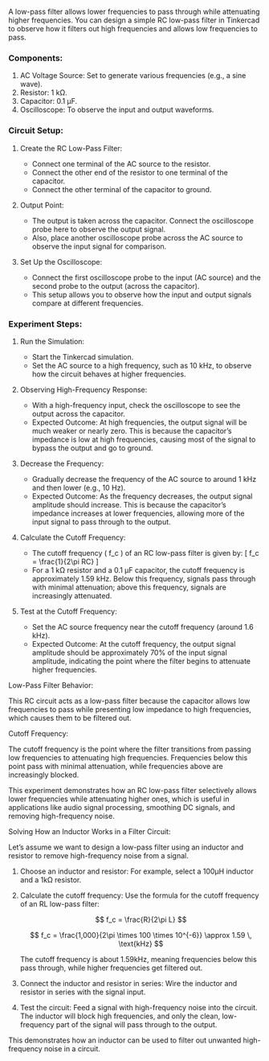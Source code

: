 A low-pass filter allows lower frequencies to pass through while attenuating higher frequencies. You can design a simple RC low-pass filter in Tinkercad to observe how it filters out high frequencies and allows low frequencies to pass.

### Components:

1. AC Voltage Source: Set to generate various frequencies (e.g., a sine wave).
2. Resistor: 1 kΩ.
3. Capacitor: 0.1 µF.
4. Oscilloscope: To observe the input and output waveforms.

### Circuit Setup:

1. Create the RC Low-Pass Filter:
   - Connect one terminal of the AC source to the resistor.
   - Connect the other end of the resistor to one terminal of the capacitor.
   - Connect the other terminal of the capacitor to ground.

2. Output Point:
   - The output is taken across the capacitor. Connect the oscilloscope probe here to observe the output signal.
   - Also, place another oscilloscope probe across the AC source to observe the input signal for comparison.

3. Set Up the Oscilloscope:
   - Connect the first oscilloscope probe to the input (AC source) and the second probe to the output (across the capacitor).
   - This setup allows you to observe how the input and output signals compare at different frequencies.

### Experiment Steps:

1. Run the Simulation:
   - Start the Tinkercad simulation.
   - Set the AC source to a high frequency, such as 10 kHz, to observe how the circuit behaves at higher frequencies.

2. Observing High-Frequency Response:
   - With a high-frequency input, check the oscilloscope to see the output across the capacitor.
   - Expected Outcome: At high frequencies, the output signal will be much weaker or nearly zero. This is because the capacitor’s impedance is low at high frequencies, causing most of the signal to bypass the output and go to ground.

3. Decrease the Frequency:
   - Gradually decrease the frequency of the AC source to around 1 kHz and then lower (e.g., 10 Hz).
   - Expected Outcome: As the frequency decreases, the output signal amplitude should increase. This is because the capacitor’s impedance increases at lower frequencies, allowing more of the input signal to pass through to the output.

4. Calculate the Cutoff Frequency:
   - The cutoff frequency \( f_c \) of an RC low-pass filter is given by:
     \[
     f_c = \frac{1}{2\pi RC}
     \]
   - For a 1 kΩ resistor and a 0.1 µF capacitor, the cutoff frequency is approximately 1.59 kHz. Below this frequency, signals pass through with minimal attenuation; above this frequency, signals are increasingly attenuated.

5. Test at the Cutoff Frequency:
   - Set the AC source frequency near the cutoff frequency (around 1.6 kHz).
   - Expected Outcome: At the cutoff frequency, the output signal amplitude should be approximately 70% of the input signal amplitude, indicating the point where the filter begins to attenuate higher frequencies.

Low-Pass Filter Behavior:

This RC circuit acts as a low-pass filter because the capacitor allows low frequencies to pass while presenting low impedance to high frequencies, which causes them to be filtered out.

Cutoff Frequency:

The cutoff frequency is the point where the filter transitions from passing low frequencies to attenuating high frequencies. Frequencies below this point pass with minimal attenuation, while frequencies above are increasingly blocked.

This experiment demonstrates how an RC low-pass filter selectively allows lower frequencies while attenuating higher ones, which is useful in applications like audio signal processing, smoothing DC signals, and removing high-frequency noise.

Solving How an Inductor Works in a Filter Circuit:

Let’s assume we want to design a low-pass filter using an inductor and resistor to remove high-frequency noise from a signal.

1. Choose an inductor and resistor: For example, select a 100μH inductor and a 1kΩ resistor.

2. Calculate the cutoff frequency: Use the formula for the cutoff frequency of an RL low-pass filter:

   $$ f_c = \frac{R}{2\pi L} $$

   $$ f_c = \frac{1,000}{2\pi \times 100 \times 10^{-6}} \approx 1.59 \, \text{kHz} $$

   The cutoff frequency is about 1.59kHz, meaning frequencies below this pass through, while higher frequencies get filtered out.

3. Connect the inductor and resistor in series: Wire the inductor and resistor in series with the signal input.

4. Test the circuit: Feed a signal with high-frequency noise into the circuit. The inductor will block high frequencies, and only the clean, low-frequency part of the signal will pass through to the output.

This demonstrates how an inductor can be used to filter out unwanted high-frequency noise in a circuit.
